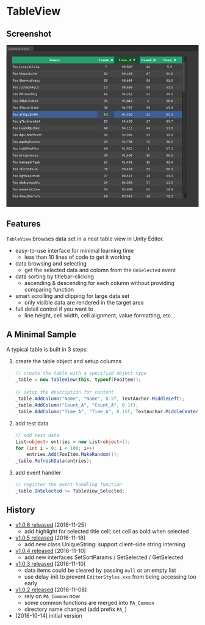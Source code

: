 # TableView

## Screenshot

![screenshot](TableView.png)

## Features

`TableView` browses data set in a neat table view in Unity Editor.  

- easy-to-use interface for minimal learning time
    + less than 10 lines of code to get it working 
- data browsing and selecting
    + get the selected data and colomn from the `OnSelected` event 
- data sorting by titlebar-clicking 
    + ascending & descending for each column without providing comparing function
- smart scrolling and clipping for large data set
    + only visible data are rendered in the target area
- full detail control if you want to  
    + line height, cell width, cell alignment, value formatting, etc... 

## A Minimal Sample  

A typical table is built in 3 steps:

1. create the table object and setup columns  
    ``` cs
    // create the table with a specified object type
    _table = new TableView(this, typeof(FooItem));

    // setup the description for content
    _table.AddColumn("Name", "Name", 0.5f, TextAnchor.MiddleLeft);
    _table.AddColumn("Count_A", "Count_A", 0.1f);
    _table.AddColumn("Time_A", "Time_A", 0.15f, TextAnchor.MiddleCenter, "0.000");
    ```  
    
2. add test data  
    ``` cs
    // add test data
    List<object> entries = new List<object>();
    for (int i = 0; i < 100; i++)
        entries.Add(FooItem.MakeRandom());
    _table.RefreshData(entries);
    ```  
    
3. add event handler   
    ``` cs
    // register the event-handling function
    _table.OnSelected += TableView_Selected;
    ```  

## History

- [v1.0.6 released](https://github.com/PerfAssist/PA_TableView/releases/tag/v1.0.6) [2016-11-25]
    + add highlight for selected title cell; set cell as bold when selected
- [v1.0.5 released](https://github.com/PerfAssist/PA_TableView/releases/tag/v1.0.5) [2016-11-18]
    + add new class UniqueString: support client-side string interning
- [v1.0.4 released](https://github.com/PerfAssist/PA_TableView/releases/tag/v1.0.4) [2016-11-10]
    + add new interfaces SetSortParams / SetSelected / GetSelected
- [v1.0.3 released](https://github.com/PerfAssist/PA_TableView/releases/tag/v1.0.3) [2016-11-10]
    + data items could be cleared by passing `null` or an empty list
    + use delay-init to prevent `EditorStyles.xxx` from being accessing too early
- [v1.0.2 released](https://github.com/PerfAssist/PA_TableView/releases/tag/v1.0.2) [2016-11-08]  
    + rely on `PA_Common` now
    + some common functions are merged into `PA_Common`
    + directory name changed (add prefix `PA_`)
- [2016-10-14] initial version
